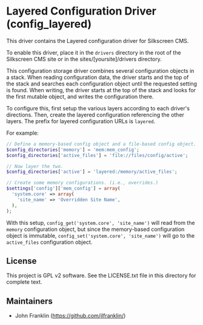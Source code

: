 Layered Configuration Driver (config_layered)
=============================================

This driver contains the Layered configuration driver for Silkscreen CMS.

To enable this driver, place it in the `drivers` directory in the root of the
Silkscreen CMS site or in the sites/[yoursite]/drivers directory.

This configuration storage driver combines several configuration objects in a
stack. When reading configuration data, the driver starts and the top of the
stack and searches each configuration object until the requested setting is
found. When writing, the driver starts at the top of the stack and looks for
the first mutable object, and writes the configuration there.

To configure this, first setup the various layers according to each driver's
directions. Then, create the layered configuration referencing the other
layers. The prefix for layered configuration URLs is `layered`.

For example:

```php
// Define a memory-based config object and a file-based config object.
$config_directories['memory'] = 'mem:mem_config';
$config_directories['active_files'] = 'file://files/config/active';

// Now layer the two.
$config_directories['active'] = 'layered:/memory/active_files';

// Create some memory configurations. (i.e., overrides.)
$settings['config']['mem_config'] = array(
  'system.core' => array(
    'site_name' => 'Overridden Site Name',
  ),
);
```

With this setup, `config_get('system.core', 'site_name')` will read from the
`memory` configuration object, but since the memory-based configuration object
is immutable, `config_set('system.core', 'site_name')` will go to the
`active_files` configuration object.

License
-------

This project is GPL v2 software. See the LICENSE.txt file in this directory for
complete text.

Maintainers
-----------

- John Franklin (https://github.com/jlfranklin/)

